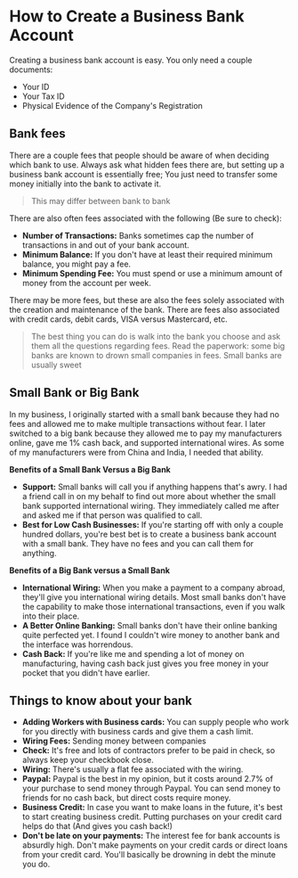 # How to Create a Business Bank Account

Creating a business bank account is easy. You only need a couple documents:

* Your ID
* Your Tax ID
* Physical Evidence of the Company's Registration

## Bank fees

There are a couple fees that people should be aware of when deciding which bank to use. Always ask what hidden fees there are, but setting up a business bank account is essentially free; You just need to transfer some money initially into the bank to activate it.

> This may differ between bank to bank

There are also often fees associated with the following (Be sure to check):

* **Number of Transactions:** Banks sometimes cap the number of transactions in and out of your bank account.
* **Minimum Balance:** If you don't have at least their required minimum balance, you might pay a fee.
* **Minimum Spending Fee:** You must spend or use a minimum amount of money from the account per week.

There may be more fees, but these are also the fees solely associated with the creation and maintenance of the bank. There are fees also associated with credit cards, debit cards, VISA versus Mastercard, etc.

> The best thing you can do is walk into the bank you choose and ask them all the questions regarding fees. Read the paperwork: some big banks are known to drown small companies in fees. Small banks are usually sweet

## Small Bank or Big Bank

In my business, I originally started with a small bank because they had no fees and allowed me to make multiple transactions without fear. I later switched to a big bank because they allowed me to pay my manufacturers online, gave me 1% cash back, and supported international wires. As some of my manufacturers were from China and India, I needed that ability.

**Benefits of a Small Bank Versus a Big Bank**
* **Support:** Small banks will call you if anything happens that's awry. I had a friend call in on my behalf to find out more about whether the small bank supported international wiring. They immediately called me after and asked me if that person was qualified to call.
* **Best for Low Cash Businesses:** If you're starting off with only a couple hundred dollars, you're best bet is to create a business bank account with a small bank. They have no fees and you can call them for anything.

**Benefits of a Big Bank versus a Small Bank**
* **International Wiring:** When you make a payment to a company abroad, they'll give you international wiring details. Most small banks don't have the capability to make those international transactions, even if you walk into their place.
* **A Better Online Banking:** Small banks don't have their online banking quite perfected yet. I found I couldn't wire money to another bank and the interface was horrendous.
* **Cash Back:** If you're like me and spending a lot of money on manufacturing, having cash back just gives you free money in your pocket that you didn't have earlier.

## Things to know about your bank

* **Adding Workers with Business cards:** You can supply people who work for you directly with business cards and give them a cash limit.
* **Wiring Fees:** Sending money between companies
 * **Check:** It's free and lots of contractors prefer to be paid in check, so always keep your checkbook close.
 * **Wiring:** There's usually a flat fee associated with the wiring.
 * **Paypal:** Paypal is the best in my opinion, but it costs around 2.7% of your purchase to send money through Paypal. You can send money to friends for no cash back, but direct costs require money.
* **Business Credit:** In case you want to make loans in the future, it's best to start creating business credit. Putting purchases on your credit card helps do that (And gives you cash back!)
* **Don't be late on your payments:** The interest fee for bank accounts is absurdly high. Don't make payments on your credit cards or direct loans from your credit card. You'll basically be drowning in debt the minute you do.
